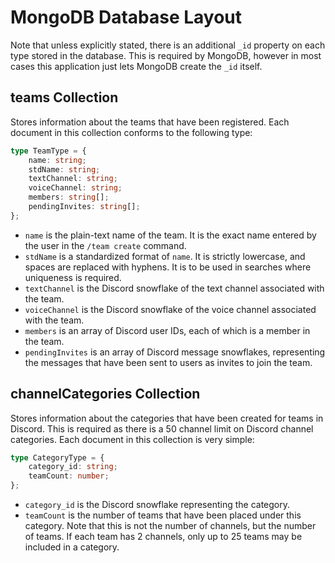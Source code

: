 # MongoDB Database Layout

Note that unless explicitly stated, there is an additional `_id` property on each type stored in the database. This is required by MongoDB, however in most cases this application just lets MongoDB create the `_id` itself.

## teams Collection

Stores information about the teams that have been registered. Each document in this collection conforms to the following type:

```ts
type TeamType = {
    name: string;
    stdName: string;
    textChannel: string;
    voiceChannel: string;
    members: string[];
    pendingInvites: string[];
};
```

-   `name` is the plain-text name of the team. It is the exact name entered by the user in the `/team create` command.
-   `stdName` is a standardized format of `name`. It is strictly lowercase, and spaces are replaced with hyphens. It is to be used in searches where uniqueness is required.
-   `textChannel` is the Discord snowflake of the text channel associated with the team.
-   `voiceChannel` is the Discord snowflake of the voice channel associated with the team.
-   `members` is an array of Discord user IDs, each of which is a member in the team.
-   `pendingInvites` is an array of Discord message snowflakes, representing the messages that have been sent to users as invites to join the team.

## channelCategories Collection

Stores information about the categories that have been created for teams in Discord. This is required as there is a 50 channel limit on Discord channel categories. Each document in this collection is very simple:

```ts
type CategoryType = {
    category_id: string;
    teamCount: number;
};
```

-   `category_id` is the Discord snowflake representing the category.
-   `teamCount` is the number of teams that have been placed under this category. Note that this is not the number of channels, but the number of teams. If each team has 2 channels, only up to 25 teams may be included in a category.
